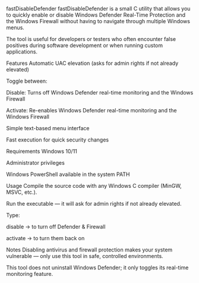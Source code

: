 fastDisableDefender
fastDisableDefender is a small C utility that allows you to quickly enable or disable Windows Defender Real-Time Protection and the Windows Firewall without having to navigate through multiple Windows menus.

The tool is useful for developers or testers who often encounter false positives during software development or when running custom applications.

Features
Automatic UAC elevation (asks for admin rights if not already elevated)

Toggle between:

Disable: Turns off Windows Defender real-time monitoring and the Windows Firewall

Activate: Re-enables Windows Defender real-time monitoring and the Windows Firewall

Simple text-based menu interface

Fast execution for quick security changes

Requirements
Windows 10/11

Administrator privileges

Windows PowerShell available in the system PATH

Usage
Compile the source code with any Windows C compiler (MinGW, MSVC, etc.).

Run the executable — it will ask for admin rights if not already elevated.

Type:

disable → to turn off Defender & Firewall

activate → to turn them back on

Notes
Disabling antivirus and firewall protection makes your system vulnerable — only use this tool in safe, controlled environments.

This tool does not uninstall Windows Defender; it only toggles its real-time monitoring feature.

